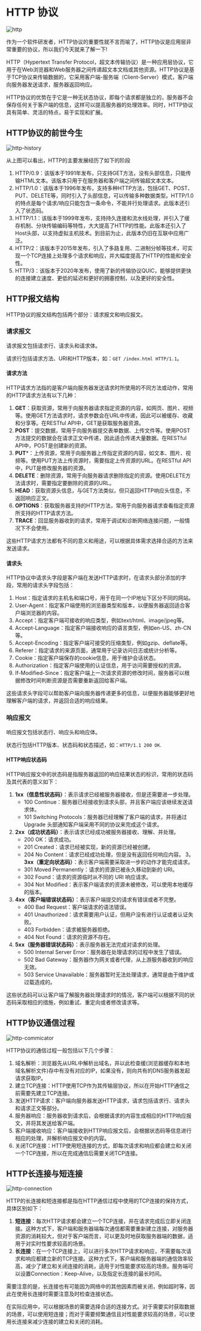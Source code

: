 # HTTP 协议

![http](../images/http.webp)

作为一个软件研发者，HTTP协议的重要性就不言而喻了，HTTP协议是应用层非常重要的协议，所以我们今天就来了解一下!

HTTP（Hypertext Transfer Protocol，超文本传输协议）是一种应用层协议，它用于在Web浏览器和Web服务器之间传递超文本文档或其他资源。HTTP协议是基于TCP协议来传输数据的，它采用客户端-服务端（Client-Server）模式，客户端向服务器发送请求，服务器返回响应。

HTTP协议的优势在于它是一种无状态协议，即每个请求都是独立的，服务器不会保存任何关于客户端的信息，这样可以提高服务器的处理效率。同时，HTTP协议具有简单、灵活的特点，易于实现和扩展。

## HTTP协议的前世今生

![http-history](../images/http-history.webp)

从上图可以看出，HTTP的主要发展经历了如下的阶段

1. HTTP/0.9：该版本于1991年发布，只支持GET方法，没有头部信息，只能传输HTML文本。该版本只用于在服务器和客户端之间传输超文本文本。
2. HTTP/1.0：该版本于1996年发布，支持多种HTTP方法，包括GET、POST、PUT、DELETE等，同时引入了头部信息，可以传输多种数据类型。HTTP/1.0的特点是每个请求/响应只能包含一条命令，不能并行处理请求。此版本还引入了状态码。
3. HTTP/1.1：该版本于1999年发布，支持持久连接和流水线处理，并引入了缓存机制、分块传输编码等特性，大大提高了HTTP的性能。此版本还引入了Host头部，以支持虚拟主机技术。到目前为止，此版本仍旧在互联中应用广泛。
4. HTTP/2：该版本于2015年发布，引入了多路复用、二进制分帧等技术，可实现一个TCP连接上处理多个请求和响应，并大幅度提高了HTTP的性能和安全性。
5. HTTP/3：该版本于2020年发布，使用了新的传输协议QUIC，能够提供更快的连接建立速度、更低的延迟和更好的拥塞控制，以及更好的安全性。


## HTTP报文结构

HTTP协议的报文结构包括两个部分：请求报文和响应报文。

### 请求报文

请求报文包括请求行、请求头和请求体。

请求行包括请求方法、URI和HTTP版本，如：`GET /index.html HTTP/1.1`。

#### 请求方法

HTTP请求方法指的是客户端向服务器发送请求时所使用的不同方法或动作，常用的HTTP请求方法有以下几种：
1. **GET**：获取资源，常用于向服务器请求指定资源的内容，如网页、图片、视频等。使用GET方法请求时，请求参数会在URL中传递，因此可以被缓存、收藏和分享等。在RESTful API中，GET是获取服务器资源。
2. **POST**：提交数据，常用于向服务器提交表单数据、上传文件等。使用POST方法提交的数据会在请求正文中传递，因此适合传递大量数据。在RESTful API中，POST是创建新的资源。
3. **PUT***：上传资源，常用于向服务器上传指定资源的内容，如文本、图片、视频等。使用PUT方法上传资源时，需要指定上传资源的URL。在RESTful API中，PUT是修改服务器的资源。
4. **DELETE**：删除资源，常用于向服务器请求删除指定的资源。使用DELETE方法请求时，需要指定要删除的资源的URL。
5. **HEAD**：获取资源头信息，与GET方法类似，但只返回HTTP响应头信息，不返回响应正文。
6. **OPTIONS**：获取服务器支持的HTTP方法，常用于向服务器请求查看指定资源所支持的HTTP请求方法。
7. **TRACE**：回显服务器收到的请求，常用于调试和诊断网络连接问题，一般情况下不会使用。

这些HTTP请求方法都有不同的意义和用途，可以根据具体需求选择合适的方法来发送请求。

#### 请求头

HTTP协议中请求头字段是客户端在发送HTTP请求时，在请求头部分添加的字段，常用的请求头字段包括：
1. Host：指定请求的主机名和端口号，用于在同一个IP地址下区分不同的网站。
2. User-Agent：指定客户端使用的浏览器类型和版本，以便服务器返回适合客户端浏览器的内容。
3. Accept：指定客户端可接收的响应类型，例如text/html、image/jpeg等。
4. Accept-Language：指定客户端接收响应的语言类型，例如en-US、zh-CN等。
5. Accept-Encoding：指定客户端可接受的压缩类型，例如gzip、deflate等。
6. Referer：指定请求的来源页面，通常用于记录访问日志或统计分析等。
7. Cookie：指定客户端保存的cookie信息，用于维护会话状态。
8. Authorization：指定客户端使用的认证信息，用于访问需要授权的资源。
9. If-Modified-Since：指定客户端上一次请求资源的修改时间，服务器可以根据修改时间判断资源是否需要重新返回给客户端。

这些请求头字段可以帮助客户端向服务器传递更多的信息，以便服务器能够更好地理解客户端的请求，并返回合适的响应结果。

### 响应报文

响应报文包括状态行、响应头和响应体。

状态行包括HTTP版本、状态码和状态描述，如：`HTTP/1.1 200 OK`.

#### HTTP响应状态码

HTTP响应报文中的状态码是指服务器返回的响应结果状态的标识，常用的状态码及其代表的意义如下：

1. **1xx（信息性状态码）**：表示请求已经被服务器接收，但是还需要进一步处理。
    * 100 Continue：服务器已经接收到请求头部，并且客户端应该继续发送请求体。
    * 101 Switching Protocols：服务器已经理解了客户端的请求，并将通过 Upgrade 头部通知客户端采用不同的协议来完成这个请求。
2. **2xx（成功状态码）**：表示请求已经成功被服务器接收、理解、并处理。
    * 200 OK：请求成功。
    * 201 Created：请求已经被实现，新的资源已经被创建。
    * 204 No Content：请求已经成功处理，但是没有返回任何响应内容。
3。 **3xx（重定向状态码）**：表示客户端需要采取进一步的动作才能完成请求。
    * 301 Moved Permanently：请求的资源已被永久移动到新的 URI。
    * 302 Found：请求的资源临时从不同的 URI 响应请求。
    * 304 Not Modified：表示客户端请求的资源未被修改，可以使用本地缓存的版本。
4. **4xx（客户端错误状态码）**：表示客户端提交的请求有错误或者不完整。
    * 400 Bad Request：客户端请求的语法错误。
    * 401 Unauthorized：请求需要用户认证，但用户没有进行认证或者认证失败。
    * 403 Forbidden：请求被服务器拒绝。
    * 404 Not Found：请求的资源不存在。
5. **5xx（服务器错误状态码）**：表示服务器无法完成对请求的处理。
    * 500 Internal Server Error：服务器在处理请求的过程中发生了错误。
    * 502 Bad Gateway：服务器作为网关或者代理，从上游服务器收到的响应无效。
    * 503 Service Unavailable：服务器暂时无法处理请求，通常是由于维护或过载造成的。

这些状态码可以让客户端了解服务器处理请求时的情况，客户端可以根据不同的状态码采取相应的措施，例如重试、重定向或者修改请求等。

## HTTP协议通信过程

![http-commicator](../images/http-commicator.jpg)

HTTP协议的通信过程一般包括以下几个步骤：
1. 域名解析：浏览器先从URL中解析出域名，并以此检查缓(浏览器缓存和本地域名解析文件)存中有没有对应的IP，如果没有，则向共有的DNS服务器发起请求获取IP。
2. 建立TCP连接：HTTP使用TCP作为其传输层协议，所以在开始HTTP通信之前需要先建立TCP连接。
3. 发送HTTP请求：客户端向服务器发送HTTP请求，请求包括请求行、请求头和请求正文等部分。
4. 服务器响应：服务器收到请求后，会根据请求的内容生成相应的HTTP响应报文，并将其发送给客户端。
5. 客户端接收响应：客户端接收到HTTP响应报文后，会根据状态码等信息进行相应的处理，并解析响应报文中的内容。
6. 关闭TCP连接：HTTP使用短连接的方式，即每次请求和响应都会建立和关闭一个TCP连接，所以在完成通信后需要关闭TCP连接。


## HTTP长连接与短连接

![http-connection](../images/http-connection.png)

HTTP的长连接和短连接都是指在HTTP通信过程中使用的TCP连接的保持方式，具体区别如下：
1. **短连接**：每次HTTP请求都会建立一个TCP连接，并在请求完成后立即关闭连接。这种方式下，客户端和服务器端每次通信都需要重新建立连接，对服务器资源的消耗较大，但对于客户端而言，可以更及时地获取服务器端的数据，适用于对实时性要求较高的场景。
2. **长连接**：在一个TCP连接上，可以进行多次HTTP请求和响应，不需要每次请求和响应都建立新的TCP连接。这种方式下，客户端和服务器端的通信效率较高，减少了建立和关闭连接的消耗，适用于对性能要求较高的场景。服务端可以设置Connection：Keep-Alive，以及指定长连接的最长时间。

需要注意的是，长连接也有可能因为网络中的其他因素而被关闭，例如超时等，因此在使用长连接时需要注意及时检查连接状态。

在实际应用中，可以根据场景的需要选择合适的连接方式。对于需要实时获取数据的场景，可以使用短连接；而对于需要频繁通信且对性能要求较高的场景，可以使用长连接来减少连接的建立和关闭的消耗。